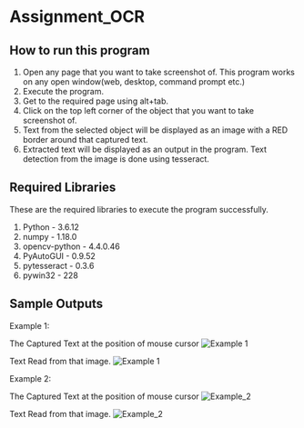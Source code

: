 # Assignment_OCR

## How to run this program
1) Open any page that you want to take screenshot of. This program works on any open window(web, desktop, command prompt etc.)
2) Execute the program.
3) Get to the required page using alt+tab.
4) Click on the top left corner of the object that you want to take screenshot of.
5) Text from the selected object will be displayed as an image with a RED border around that captured text.
6) Extracted text will be displayed as an output in the program. Text detection from the image is done using tesseract.

## Required Libraries
These are the required libraries to execute the program successfully.
1) Python - 3.6.12
2) numpy - 1.18.0
3) opencv-python -  4.4.0.46
4) PyAutoGUI - 0.9.52
5) pytesseract - 0.3.6
6) pywin32 - 228


## Sample Outputs

Example 1:

The Captured Text at the position of mouse cursor
![Example 1](https://user-images.githubusercontent.com/48694464/99034981-8b7cac80-25a4-11eb-8213-8564825124eb.png)

Text Read from that image. 
![Example 1](https://user-images.githubusercontent.com/48694464/99035072-caaafd80-25a4-11eb-927e-b2fb13ccf02e.png)


Example 2:

The Captured Text at the position of mouse cursor
![Example_2](https://user-images.githubusercontent.com/48694464/99035044-bff06880-25a4-11eb-932f-538c870e10c3.png)

Text Read from that image. 
![Example_2](https://user-images.githubusercontent.com/48694464/99035086-d5659280-25a4-11eb-97a1-07377c13fa21.png)
